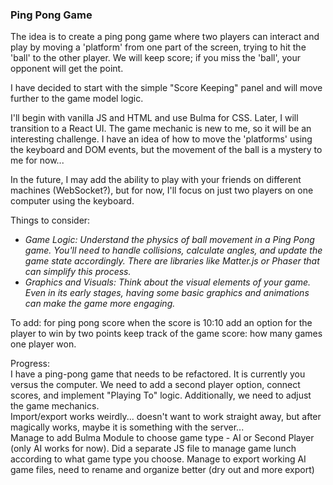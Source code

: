 ### Ping Pong Game

The idea is to create a ping pong game where two players can interact and play by moving a 'platform' from one part of the screen, trying to hit the 'ball' to the other player. We will keep score; if you miss the 'ball', your opponent will get the point.

I have decided to start with the simple "Score Keeping" panel and will move further to the game model logic.

I'll begin with vanilla JS and HTML and use Bulma for CSS. Later, I will transition to a React UI. The game mechanic is new to me, so it will be an interesting challenge. I have an idea of how to move the 'platforms' using the keyboard and DOM events, but the movement of the ball is a mystery to me for now... <br>

In the future, I may add the ability to play with your friends on different machines (WebSocket?), but for now, I'll focus on just two players on one computer using the keyboard.

Things to consider:
- *Game Logic: Understand the physics of ball movement in a Ping Pong game. You'll need to handle collisions, calculate angles, and update the game state accordingly. There are libraries like Matter.js or Phaser that can simplify this process.* 
- *Graphics and Visuals: Think about the visual elements of your game. Even in its early stages, having some basic graphics and animations can make the game more engaging.*

To add:
for ping pong score  when the score is 10:10 add an option for the player to win by two points
keep track of the game score: how many games one player won. 

Progress: <br>
I have a ping-pong game that needs to be refactored. It is currently you versus the computer. We need to add a second player option, connect scores, and implement "Playing To" logic. Additionally, we need to adjust the game mechanics.<br>
Import/export works weirdly... doesn't want to work straight away, but after magically works, maybe it is something with the server... <br>
Manage to add Bulma Module to choose game type - AI or Second Player (only AI works for now). Did a separate JS file to manage game lunch according to what game type you choose. Manage to export working AI game files, need to rename and organize better (dry out and more export)
